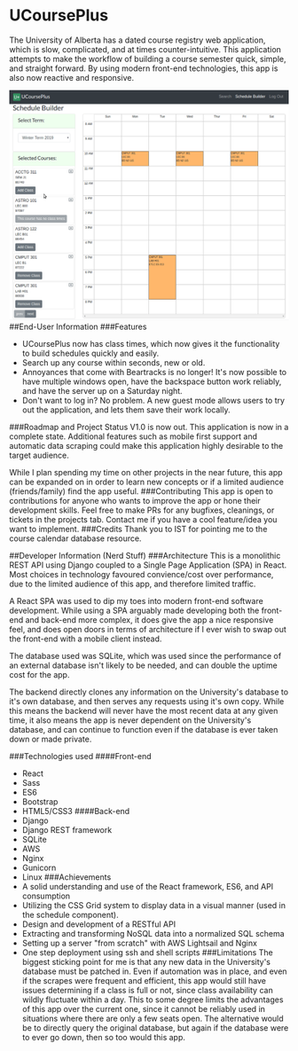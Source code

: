 # UCoursePlus

The University of Alberta has a dated course registry web application, which is slow,
complicated, and at times counter-intuitive.
This application attempts to make the workflow of building a course semester quick, simple, and straight forward.
By using modern front-end technologies, this app is also now reactive and responsive.

![](demo.gif)
##End-User Information
###Features
- UCoursePlus now has class times, which now gives it the functionality to build schedules quickly and easily.
- Search up any course within seconds, new or old.
- Annoyances that come with Beartracks is no longer! It's now possible to have multiple windows open,
have the backspace button work reliably, and have the server up on a Saturday night.
- Don't want to log in? No problem. A new guest mode allows users to try out the application, and lets them save
their work locally. 


###Roadmap and Project Status
V1.0 is now out. This application is now in a complete state. Additional features such as mobile first support
and automatic data scraping could make this application highly desirable to the target audience. 

While I plan spending my time on other projects in the near future, this app can be expanded on in order to learn
new concepts or if a limited audience (friends/family) find the app useful. 
###Contributing
This app is open to contributions for anyone who wants to improve the app or hone their development skills.
Feel free to make PRs for any bugfixes, cleanings, or tickets in the projects tab. Contact me if you
have a cool feature/idea you want to implement.
###Credits
Thank you to IST for pointing me to the course calendar database resource.


##Developer Information (Nerd Stuff)
###Architecture
This is a monolithic REST API using Django coupled to a Single Page Application (SPA) in React.
Most choices in technology favoured convience/cost over performance, due to the limited audience of this app,
and therefore limited traffic.

A React SPA was used to dip my toes into modern front-end software development. While using a SPA arguably made developing
both the front-end and back-end more complex, it does give the app a nice responsive feel, and does open doors
in terms of architecture if I ever wish to swap out the front-end with a mobile client instead.

The database used was SQLite, which was used since the performance of an external database isn't likely to be needed,
and can double the uptime cost for the app.

The backend directly clones any information on the University's database to it's own database,
and then serves any requests using it's own copy.
While this means the backend will never have the most recent data at any given time,
it also means the app is never dependent on the University's database, and can continue to function even if the
database is ever taken down or made private.

###Technologies used
####Front-end
- React
- Sass
- ES6
- Bootstrap
- HTML5/CSS3
####Back-end
- Django
- Django REST framework
- SQLite
- AWS
- Nginx
- Gunicorn
- Linux
###Achievements
- A solid understanding and use of the React framework, ES6, and API consumption
- Utilizing the CSS Grid system to display data in a visual manner (used in the schedule component).
- Design and development of a RESTful API
- Extracting and transforming NoSQL data into a normalized SQL schema
- Setting up a server "from scratch" with AWS Lightsail and Nginx
- One step deployment using ssh and shell scripts
###Limitations
The biggest sticking point for me is that any new data in the University's database must be patched in. Even if automation was in place, and even if the scrapes were frequent and efficient, this app would
still have issues determining if a class is full or not, since class availability can wildly fluctuate within a day. 
This to some degree limits the advantages of this app over the current one, since it cannot be reliably used in situations 
where there are only a few seats open. The alternative would be to directly query the 
original database, but again if the database were to ever go down, then so too would this app.